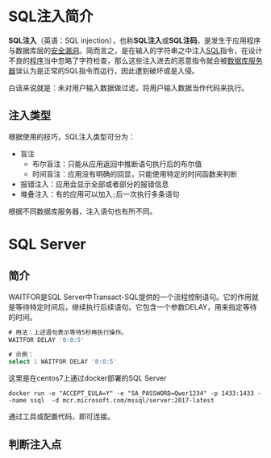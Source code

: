 # SQL注入简介

**SQL注入**（英语：SQL injection），也称**SQL注入**或**SQL注码**，是发生于应用程序与数据库层的[安全漏洞](https://zh.wikipedia.org/wiki/安全漏洞)。简而言之，是在输入的字符串之中注入[SQL](https://zh.wikipedia.org/wiki/SQL)指令，在设计不良的[程序](https://zh.wikipedia.org/wiki/计算机程序)当中忽略了字符检查，那么这些注入进去的恶意指令就会被[数据库](https://zh.wikipedia.org/wiki/資料庫)[服务器](https://zh.wikipedia.org/wiki/伺服器)误认为是正常的SQL指令而运行，因此遭到破坏或是入侵。

白话来说就是：未对用户输入数据做过滤，将用户输入数据当作代码来执行。



## 注入类型

根据使用的技巧，SQL注入类型可分为：

- 盲注
  * 布尔盲注：只能从应用返回中推断语句执行后的布尔值
  * 时间盲注：应用没有明确的回显，只能使用特定的时间函数来判断
- 报错注入：应用会显示全部或者部分的报错信息
- 堆叠注入：有的应用可以加入`;`后一次执行多条语句

根据不同数据库服务器，注入语句也有所不同。



# SQL Server

## 简介

WAITFOR是SQL Server中Transact-SQL提供的一个流程控制语句。它的作用就是等待特定时间后，继续执行后续语句。它包含一个参数DELAY，用来指定等待的时间。

```sql
# 用法：上述语句表示等待5秒再执行操作。
WAITFOR DELAY '0:0:5'

# 示例：
select 1 WAITFOR DELAY '0:0:5'
```

这里是在centos7上通过docker部署的SQL Server

```
docker run -e "ACCEPT_EULA=Y" -e "SA_PASSWORD=Qwer1234" -p 1433:1433 --name ssql  -d mcr.microsoft.com/mssql/server:2017-latest
```

通过工具或配置代码，即可连接。

## 判断注入点

